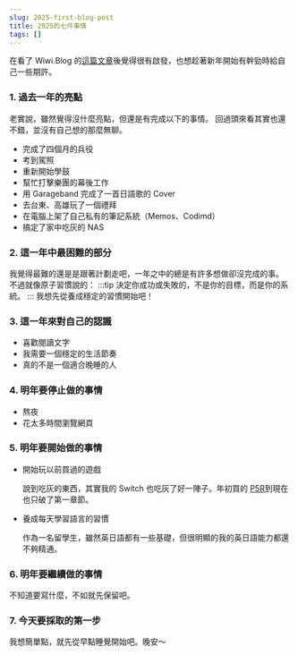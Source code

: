 ```yaml
---
slug: 2025-first-blog-post
title: 2025的七件事情
tags: []
---
```


在看了 Wiwi.Blog 的[這篇文章](https://wiwi.blog/blog/seven-questions)後覺得很有啟發，也想趁著新年開始有幹勁時給自己一些期許。

### 1. 過去一年的亮點

老實說，雖然覺得沒什麼亮點，但還是有完成以下的事情。
回過頭來看其實也還不錯，並沒有自己想的那麼無聊。

- 完成了四個月的兵役
- 考到駕照
- 重新開始學鼓
- 幫忙打擊樂團的幕後工作
- 用 Garageband 完成了一首日語歌的 Cover
- 去台東、高雄玩了一個禮拜
- 在電腦上架了自己私有的筆記系統（Memos、Codimd）
- 搞定了家中吃灰的 NAS

### 2. 這一年中最困難的部分

我覺得最難的還是是跟著計劃走吧，一年之中的總是有許多想做卻沒完成的事。
不過就像原子習慣說的：
:::tip
決定你成功或失敗的，不是你的目標，而是你的系統。
:::
我想先從養成穩定的習慣開始吧！

### 3. 這一年來對自己的認識

- 喜歡閱讀文字
- 我需要一個穩定的生活節奏
- 真的不是一個適合晚睡的人

### 4. 明年要停止做的事情

- 熬夜
- 花太多時間瀏覽網頁

### 5. 明年要開始做的事情

- 開始玩以前買過的遊戲

  說到吃灰的東西，其實我的 Switch 也吃灰了好一陣子。年初買的 [P5R](https://persona.atlus.com/p5r/)到現在也只破了第一章節。

- 養成每天學習語言的習慣

  作為一名留學生，雖然英日語都有一些基礎，但很明顯的我的英日語能力都還不夠精通。

### 6. 明年要繼續做的事情

不知道要寫什麼，不如就先保留吧。

### 7. 今天要採取的第一步

我想簡單點，就先從早點睡覺開始吧。晚安～
